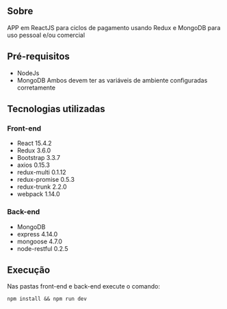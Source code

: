 ## Sobre
APP em ReactJS para ciclos de pagamento usando Redux e MongoDB para uso pessoal e/ou comercial

## Pré-requisitos
- NodeJs
- MongoDB
Ambos devem ter as variáveis de ambiente configuradas corretamente

## Tecnologias utilizadas
### Front-end
- React 15.4.2
- Redux 3.6.0
- Bootstrap 3.3.7
- axios 0.15.3
- redux-multi 0.1.12
- redux-promise 0.5.3
- redux-trunk 2.2.0
- webpack 1.14.0

### Back-end
- MongoDB
- express 4.14.0
- mongoose 4.7.0
- node-restful 0.2.5

## Execução
Nas pastas front-end e back-end execute o comando:
```
npm install && npm run dev
```

